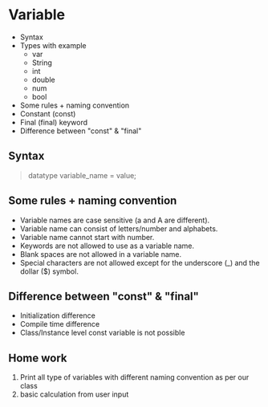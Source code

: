 # Variable

- Syntax
- Types with example
  - var
  - String
  - int
  - double
  - num
  - bool
- Some rules + naming convention
- Constant (const)
- Final (final) keyword
- Difference between "const" & "final"

## Syntax

> datatype variable_name = value;

## Some rules + naming convention

- Variable names are case sensitive (a and A are different).
- Variable name can consist of letters/number and alphabets.
- Variable name cannot start with number.
- Keywords are not allowed to use as a variable name.
- Blank spaces are not allowed in a variable name.
- Special characters are not allowed except for the underscore (_) and the dollar ($) symbol.

## Difference between "const" & "final"

- Initialization difference
- Compile time difference
- Class/Instance level const variable is not possible

## Home work

1. Print all type of variables with different naming convention as per our class
2. basic calculation from user input